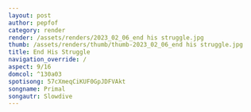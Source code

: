 ```yaml
---
layout: post
author: pepfof
category: render
render: /assets/renders/2023_02_06_end his struggle.jpg
thumb: /assets/renders/thumb/thumb-2023_02_06_end his struggle.jpg
title: End His Struggle
navigation_override: /
aspect: 9/16
domcol: ^130a03
spotisong: 57cXmeqCiKUF0GpJDFVAkt
songname: Primal
songautr: Slowdive
---
```


<!--USER BEGIN 1-->

<!--USER END 1-->

<!--more-->
<!--USER BEGIN 2-->

<!--USER END 2-->

